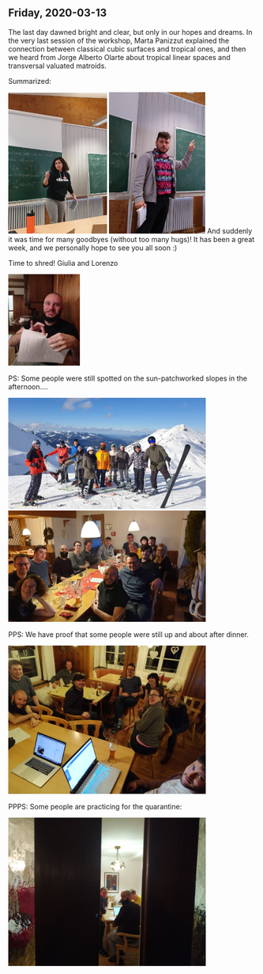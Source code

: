 ---
---

## Friday, 2020-03-13

The last day dawned bright and clear, but only in our hopes and dreams. In the very last session of the workshop, 
Marta Panizzut explained the connection between classical cubic surfaces and tropical ones, and then we heard from 
Jorge Alberto Olarte about tropical linear spaces and transversal valuated matroids. 

Summarized:

<img src="./pics/marta.jpg" width="200">
<img src="./pics/jorge.jpg" width="195">
<!---
<img src="./pics/john3.jpg" width="142">
-->
And suddenly it was time for many goodbyes (without too many hugs)! It has been a great week, and we personally hope to see you all soon :)

Time to shred!
Giulia and Lorenzo 

<img src="./pics/shredder.jpg" width="145">

PS: Some people were still spotted on the sun-patchworked slopes in the afternoon....

<img src="./pics/skiingsurvivors.jpg" width="400">
<img src="./pics/dinnersurvivors.jpg" width="400">

PPS: We have proof that some people were still up and about after dinner.
<!---
 Proof also that fascist italian soft drinks 
have infiltrated the Alps!
<img src="./pics/almdudler.jpg" width="220">
-->

<img src="./pics/lastevening.jpg" width="400">

PPPS: Some people are practicing for the quarantine:

<img src="./pics/old_crew.jpg" width="400">





